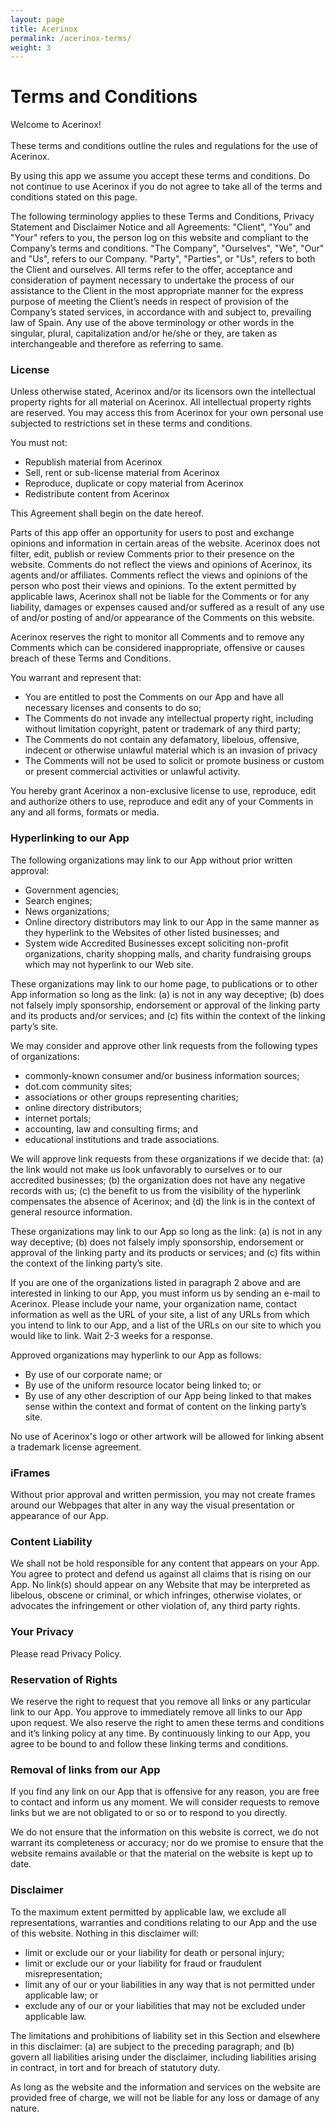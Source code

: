 ```yaml
---
layout: page
title: Acerinox
permalink: /acerinox-terms/
weight: 3
---
```


<div class="h-100 d-flex align-items-center justify-content-center">
<div class="col-lg-10 mx-auto mt-5 markdown-body">
<h1 id="about-me"><strong>Terms and Conditions</strong></h1>
<div id="container" class="my-2">
      <p class="text-muted wow animated slideInUp" data-wow-delay=".15s">Welcome to Acerinox!
      <br />
	<br />
      These terms and conditions outline the rules and regulations for the use of Acerinox.
      </p>
      <p>By using this app we assume you accept these terms and conditions. Do not continue to use Acerinox if you do not agree to take all of the terms and conditions stated on this page.</p>

<p>The following terminology applies to these Terms and Conditions, Privacy Statement and Disclaimer Notice and all Agreements: "Client", "You" and "Your" refers to you, the person log on this website and compliant to the Company’s terms and conditions. "The Company", "Ourselves", "We", "Our" and "Us", refers to our Company. "Party", "Parties", or "Us", refers to both the Client and ourselves. All terms refer to the offer, acceptance and consideration of payment necessary to undertake the process of our assistance to the Client in the most appropriate manner for the express purpose of meeting the Client’s needs in respect of provision of the Company’s stated services, in accordance with and subject to, prevailing law of Spain. Any use of the above terminology or other words in the singular, plural, capitalization and/or he/she or they, are taken as interchangeable and therefore as referring to same.</p>
<h3><strong>License</strong></h3>

<p>Unless otherwise stated, Acerinox and/or its licensors own the intellectual property rights for all material on Acerinox. All intellectual property rights are reserved. You may access this from Acerinox for your own personal use subjected to restrictions set in these terms and conditions.</p>

<p>You must not:</p>
<ul>
    <li>Republish material from Acerinox</li>
    <li>Sell, rent or sub-license material from Acerinox</li>
    <li>Reproduce, duplicate or copy material from Acerinox</li>
    <li>Redistribute content from Acerinox</li>
</ul>

<p>This Agreement shall begin on the date hereof.</p>

<p>Parts of this app offer an opportunity for users to post and exchange opinions and information in certain areas of the website. Acerinox does not filter, edit, publish or review Comments prior to their presence on the website. Comments do not reflect the views and opinions of Acerinox, its agents and/or affiliates. Comments reflect the views and opinions of the person who post their views and opinions. To the extent permitted by applicable laws, Acerinox shall not be liable for the Comments or for any liability, damages or expenses caused and/or suffered as a result of any use of and/or posting of and/or appearance of the Comments on this website.</p>

<p>Acerinox reserves the right to monitor all Comments and to remove any Comments which can be considered inappropriate, offensive or causes breach of these Terms and Conditions.</p>

<p>You warrant and represent that:</p>

<ul>
    <li>You are entitled to post the Comments on our App and have all necessary licenses and consents to do so;</li>
    <li>The Comments do not invade any intellectual property right, including without limitation copyright, patent or trademark of any third party;</li>
    <li>The Comments do not contain any defamatory, libelous, offensive, indecent or otherwise unlawful material which is an invasion of privacy</li>
    <li>The Comments will not be used to solicit or promote business or custom or present commercial activities or unlawful activity.</li>
</ul>

<p>You hereby grant Acerinox a non-exclusive license to use, reproduce, edit and authorize others to use, reproduce and edit any of your Comments in any and all forms, formats or media.</p>

<h3><strong>Hyperlinking to our App</strong></h3>

<p>The following organizations may link to our App without prior written approval:</p>

<ul>
    <li>Government agencies;</li>
    <li>Search engines;</li>
    <li>News organizations;</li>
    <li>Online directory distributors may link to our App in the same manner as they hyperlink to the Websites of other listed businesses; and</li>
    <li>System wide Accredited Businesses except soliciting non-profit organizations, charity shopping malls, and charity fundraising groups which may not hyperlink to our Web site.</li>
</ul>

<p>These organizations may link to our home page, to publications or to other App information so long as the link: (a) is not in any way deceptive; (b) does not falsely imply sponsorship, endorsement or approval of the linking party and its products and/or services; and (c) fits within the context of the linking party’s site.</p>

<p>We may consider and approve other link requests from the following types of organizations:</p>

<ul>
    <li>commonly-known consumer and/or business information sources;</li>
    <li>dot.com community sites;</li>
    <li>associations or other groups representing charities;</li>
    <li>online directory distributors;</li>
    <li>internet portals;</li>
    <li>accounting, law and consulting firms; and</li>
    <li>educational institutions and trade associations.</li>
</ul>

<p>We will approve link requests from these organizations if we decide that: (a) the link would not make us look unfavorably to ourselves or to our accredited businesses; (b) the organization does not have any negative records with us; (c) the benefit to us from the visibility of the hyperlink compensates the absence of Acerinox; and (d) the link is in the context of general resource information.</p>

<p>These organizations may link to our App so long as the link: (a) is not in any way deceptive; (b) does not falsely imply sponsorship, endorsement or approval of the linking party and its products or services; and (c) fits within the context of the linking party’s site.</p>

<p>If you are one of the organizations listed in paragraph 2 above and are interested in linking to our App, you must inform us by sending an e-mail to Acerinox. Please include your name, your organization name, contact information as well as the URL of your site, a list of any URLs from which you intend to link to our App, and a list of the URLs on our site to which you would like to link. Wait 2-3 weeks for a response.</p>

<p>Approved organizations may hyperlink to our App as follows:</p>

<ul>
    <li>By use of our corporate name; or</li>
    <li>By use of the uniform resource locator being linked to; or</li>
    <li>By use of any other description of our App being linked to that makes sense within the context and format of content on the linking party’s site.</li>
</ul>

<p>No use of Acerinox's logo or other artwork will be allowed for linking absent a trademark license agreement.</p>

<h3><strong>iFrames</strong></h3>

<p>Without prior approval and written permission, you may not create frames around our Webpages that alter in any way the visual presentation or appearance of our App.</p>

<h3><strong>Content Liability</strong></h3>

<p>We shall not be hold responsible for any content that appears on your App. You agree to protect and defend us against all claims that is rising on our App. No link(s) should appear on any Website that may be interpreted as libelous, obscene or criminal, or which infringes, otherwise violates, or advocates the infringement or other violation of, any third party rights.</p>

<h3><strong>Your Privacy</strong></h3>

<p>Please read Privacy Policy.</p>

<h3><strong>Reservation of Rights</strong></h3>

<p>We reserve the right to request that you remove all links or any particular link to our App. You approve to immediately remove all links to our App upon request. We also reserve the right to amen these terms and conditions and it’s linking policy at any time. By continuously linking to our App, you agree to be bound to and follow these linking terms and conditions.</p>

<h3><strong>Removal of links from our App</strong></h3>

<p>If you find any link on our App that is offensive for any reason, you are free to contact and inform us any moment. We will consider requests to remove links but we are not obligated to or so or to respond to you directly.</p>

<p>We do not ensure that the information on this website is correct, we do not warrant its completeness or accuracy; nor do we promise to ensure that the website remains available or that the material on the website is kept up to date.</p>

<h3><strong>Disclaimer</strong></h3>

<p>To the maximum extent permitted by applicable law, we exclude all representations, warranties and conditions relating to our App and the use of this website. Nothing in this disclaimer will:</p>

<ul>
    <li>limit or exclude our or your liability for death or personal injury;</li>
    <li>limit or exclude our or your liability for fraud or fraudulent misrepresentation;</li>
    <li>limit any of our or your liabilities in any way that is not permitted under applicable law; or</li>
    <li>exclude any of our or your liabilities that may not be excluded under applicable law.</li>
</ul>

<p>The limitations and prohibitions of liability set in this Section and elsewhere in this disclaimer: (a) are subject to the preceding paragraph; and (b) govern all liabilities arising under the disclaimer, including liabilities arising in contract, in tort and for breach of statutory duty.</p>

<p>As long as the website and the information and services on the website are provided free of charge, we will not be liable for any loss or damage of any nature.</p>
</div>  
</div>
</div>